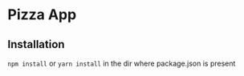 # Pizza App






## Installation 
`npm install` or `yarn install` in the dir where package.json is present

